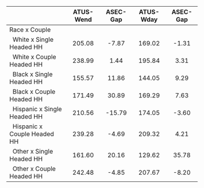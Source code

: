 
|                      |    ATUS-Wend |     ASEC-Gap |    ATUS-Wday |     ASEC-Gap |
| -------------------- | :----------: | :----------: | :----------: | :----------: |
| Race x Couple        |              |              |              |              |
| &nbsp;&nbsp;White x Single Headed HH |       205.08 |        -7.87 |       169.02 |        -1.31 |
| &nbsp;&nbsp;White x Couple Headed HH |       238.99 |         1.44 |       195.84 |         3.31 |
| &nbsp;&nbsp;Black x Single Headed HH |       155.57 |        11.86 |       144.05 |         9.29 |
| &nbsp;&nbsp;Black x Couple Headed HH |       171.49 |        30.89 |       169.29 |         7.63 |
| &nbsp;&nbsp;Hispanic x Single Headed HH |       210.56 |       -15.79 |       174.05 |        -3.60 |
| &nbsp;&nbsp;Hispanic x Couple Headed HH |       239.28 |        -4.69 |       209.32 |         4.21 |
| &nbsp;&nbsp;Other x Single Headed HH |       161.60 |        20.16 |       129.62 |        35.78 |
| &nbsp;&nbsp;Other x Couple Headed HH |       242.48 |        -4.85 |       207.67 |        -8.20 |

